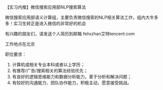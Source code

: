 【实习内推】微信搜索应用部NLP搜索算法

微信搜索应用部语义计算组，主要负责微信搜索的NLP相关算法工作，组内大牛多多！实习生转正是进入微信的非常好的机会

有兴趣的朋友们，请发送个人简历到邮箱 felixzhan艾特tencent.com

工作地点在北京

职位要求：
1. 计算机或相关专业本科或者以上学历；
2. 有推荐/广告/搜索相关的算法经验优先；
3. 有良好的逻辑思维能力和数据分析能力，善于分析和解决问题；
4. 有较好的沟通能力、团队协作能力，积极主动，愿意接受挑战。
